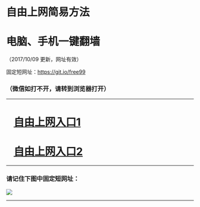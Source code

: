 ﻿# 自由上网简易方法

# 电脑、手机一键翻墙

（2017/10/09 更新，网址有效）

固定短网址：https://git.io/free99

### （微信如打不开，请转到浏览器打开）


***





# &nbsp;&nbsp; <a href="http://ft84714025.fwq-tz-1001.info/fwqtz01.html?t=100900128101 " target="_blank">自由上网入口1</a>
# &nbsp;&nbsp; <a href="http://ft1571830998.fwq-tz-1002.info/fwqtz02.html?t=100900111136 " target="_blank">自由上网入口2</a>
***

### 请记住下图中固定短网址：

<img src="https://s3-us-west-2.amazonaws.com/fwq-1001/yjfq-20170905okok.png" /> 


***


